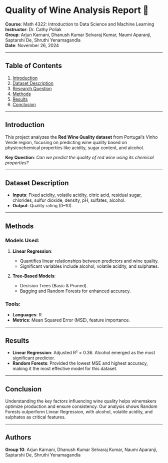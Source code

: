 # Quality of Wine Analysis Report 🍷

**Course**: Math 4322: Introduction to Data Science and Machine Learning  
**Instructor**: Dr. Cathy Poliak  
**Group**: Arjun Karnani, Dhanush Kumar Selvaraj Kumar, Naumi Aparanji, Saptarshi De, Shruthi Yenamagandla  
**Date**: November 26, 2024  

---

## Table of Contents
1. [Introduction](#introduction)  
2. [Dataset Description](#dataset-description)  
3. [Research Question](#research-question)  
4. [Methods](#methods)  
5. [Results](#results)  
6. [Conclusion](#conclusion)

---

## Introduction  
This project analyzes the **Red Wine Quality dataset** from Portugal’s Vinho Verde region, focusing on predicting wine quality based on physicochemical properties like acidity, sugar content, and alcohol.  

**Key Question**: *Can we predict the quality of red wine using its chemical properties?*

---

## Dataset Description  
- **Inputs**: Fixed acidity, volatile acidity, citric acid, residual sugar, chlorides, sulfur dioxide, density, pH, sulfates, alcohol.  
- **Output**: Quality rating (0–10).  

---

## Methods  
### Models Used:  
1. **Linear Regression**:  
   - Quantifies linear relationships between predictors and wine quality.  
   - Significant variables include alcohol, volatile acidity, and sulphates.  

2. **Tree-Based Models**:  
   - Decision Trees (Basic & Pruned).  
   - Bagging and Random Forests for enhanced accuracy.  

### Tools:  
- **Languages**: R  
- **Metrics**: Mean Squared Error (MSE), feature importance.

---

## Results  
- **Linear Regression**: Adjusted R² = 0.36. Alcohol emerged as the most significant predictor.  
- **Random Forests**: Provided the lowest MSE and highest accuracy, making it the most effective model for this dataset.  

---

## Conclusion  
Understanding the key factors influencing wine quality helps winemakers optimize production and ensure consistency. Our analysis shows Random Forests outperform Linear Regression, with alcohol, volatile acidity, and sulphates as critical features.  

---

## Authors  
**Group 10**: Arjun Karnani, Dhanush Kumar Selvaraj Kumar, Naumi Aparanji, Saptarshi De, Shruthi Yenamagandla  

